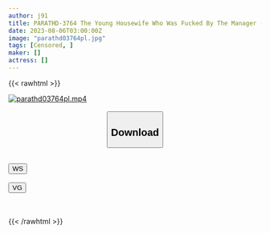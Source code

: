 ```yaml
---
author: j91
title: PARATHD-3764 The Young Housewife Who Was Fucked By The Manager (5 Years Old) – Suzu, 24 Years Old
date: 2023-08-06T03:00:00Z
image: "parathd03764pl.jpg"
tags: [Censored, ]
maker: []
actress: []
---
```



{{< rawhtml >}}

<div class="video" data-videoid="plax5ov2bu9i">
    <a href="javascript:;">
        <img src="https://my.j91.asia/posts/parathd03764pl/parathd03764pl.jpg" width="WIDTH" height="HEIGHT" alt="parathd03764pl.mp4" loading="lazy">
    </a>
</div>

<script type="text/javascript" src="https://j91.asia/asset/on-demand-ws.js"></script>

<br>
  <link rel="stylesheet" href="https://j91.asia/asset/bs5.css">
  
  <center>
  <button class="btn btn-primary" type="button" data-bs-toggle="collapse" data-bs-target=".multi-collapse" aria-expanded="false" aria-controls="multiCollapseExample1 multiCollapseExample2"><h2>Download</h2></button></center>
</p>
<div class="row">
  <div class="col">
    <div class="collapse multi-collapse" id="multiCollapseExample1">
      <div class="card card-body">
	      	      <br>
<div class="buttons">  
<a href="https://wolfstream.tv/plax5ov2bu9i"><button class="btn-hover color-3"><i class="fa fa-download"></i> WS</button></a></div>
    </div>
  </div>
</div>
  <div class="col">
    <div class="collapse multi-collapse" id="multiCollapseExample2">
      <div class="card card-body">
	      <br>
<div class="buttons">
    <a href="https://vgembed.com/v/l4vexvoXemE8B9k"><button class="btn-hover color-9"><i class="fa fa-download"></i> VG</button></a></div>
<br><br>
      </div>
    </div>
  </div>
</div>

{{< /rawhtml >}}